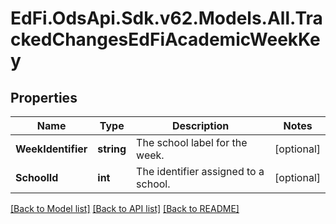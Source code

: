 # EdFi.OdsApi.Sdk.v62.Models.All.TrackedChangesEdFiAcademicWeekKey

## Properties

Name | Type | Description | Notes
------------ | ------------- | ------------- | -------------
**WeekIdentifier** | **string** | The school label for the week. | [optional] 
**SchoolId** | **int** | The identifier assigned to a school. | [optional] 

[[Back to Model list]](../README.md#documentation-for-models) [[Back to API list]](../README.md#documentation-for-api-endpoints) [[Back to README]](../README.md)

